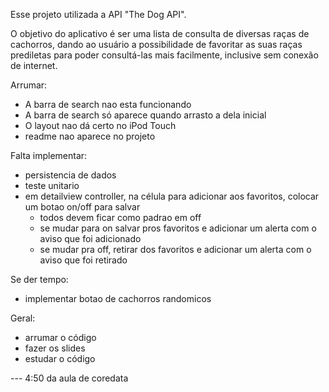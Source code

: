 Esse projeto utilizada a API "The Dog API".

O objetivo do aplicativo é ser uma lista de consulta de diversas raças de cachorros, dando ao usuário a possibilidade de favoritar as suas raças prediletas para poder consultá-las mais facilmente, inclusive sem conexão de internet.









Arrumar:

- A barra de search nao esta funcionando
- A barra de search só aparece quando arrasto a dela inicial
- O layout nao dá certo no iPod Touch
- readme nao aparece no projeto

Falta implementar:

- persistencia de dados
- teste unitario
- em detailview controller, na célula para adicionar aos favoritos, colocar um botao on/off para salvar
    * todos devem ficar como padrao em off
    * se mudar para on salvar pros favoritos e adicionar um alerta com o aviso que foi adicionado
    * se mudar pra off, retirar dos favoritos e adicionar um alerta com o aviso que foi retirado


Se der tempo:
- implementar botao de cachorros randomicos

Geral:
- arrumar o código
- fazer os slides
- estudar o código


--- 4:50 da aula de coredata

